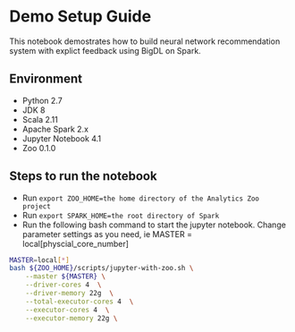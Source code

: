 # Demo Setup Guide
This notebook demostrates how to build neural network recommendation system with explict feedback using BigDL on Spark. 

## Environment
* Python 2.7
* JDK 8
* Scala 2.11 
* Apache Spark 2.x
* Jupyter Notebook 4.1
* Zoo 0.1.0

## Steps to run the notebook
* Run `export ZOO_HOME=the home directory of the Analytics Zoo project`
* Run `export SPARK_HOME=the root directory of Spark`
* Run the following bash command to start the jupyter notebook. Change parameter settings as you need, ie MASTER = local\[physcial_core_number\]
```bash
MASTER=local[*]
bash ${ZOO_HOME}/scripts/jupyter-with-zoo.sh \
    --master ${MASTER} \
    --driver-cores 4  \
    --driver-memory 22g  \
    --total-executor-cores 4  \
    --executor-cores 4  \
    --executor-memory 22g \
```

